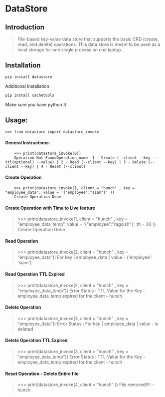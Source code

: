 # DataStore

## Introduction

> File-based key-value data store that supports the basic CRD (create, read, and delete) operations. This data store is meant to be used as a local storage for one single process on one laptop.

## Installation

``` pip install datastore ```

Additional Installation

``` pip install cachetools ```

Make sure you have python 3

## Usage:
    >>> from datastore import datastore_invoke 

#### General Instructions:

        >>> print(datastore_invoke(0))
        Operation Not FoundOperation_name  1 - Create (--client --key  --ttl(optional) --value) | 2 - Read (--client --key) | 3 - Delete (--client --key) | 4 - Reset (--client)

#### Create Operation

        >>> print(datastore_invoke(1, client = "hunch" , key = "employee_data", value = '{"employee":"siam"}' ))
        Create Operation Done

#### Create Operation with Time to Live feature

> \>>> print(datastore_invoke(1, client = "hunch" , key = "employee_data_temp", value = '{"employee":"ragoish"}', ttl = 30 ))
> Create Operation Done

#### Read Operation

>\>>> print(datastore_invoke(2, client = "hunch" , key = "employee_data"))
> For key | employee_data | value  - {'employee': 'siam'} 

#### Read Operation TTL Expired 

> \>>> print(datastore_invoke(2, client = "hunch" , key = "employee_data_temp"))
> Error Status : TTL Value for the Key - employee_data_temp expired for the client - hunch

#### Delete Operation 

> \>>> print(datastore_invoke(3, client = "hunch" , key = "employee_data"))
Error Status : For key | employee_data | value - is deleted

#### Delete Operation TTL Expired

> \>>> print(datastore_invoke(3, client = "hunch" , key = "employee_data_temp"))
Error Status : TTL Value for the Key - employee_data_temp expired for the client - hunch

#### Reset Operation - Delete Entire file

> \>>> print(datastore_invoke(4, client = "hunch" ))
File removed!!!! - hunch
